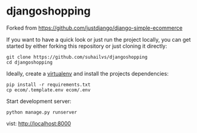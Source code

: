 # djangoshopping

Forked from https://github.com/justdjango/django-simple-ecommerce


If you want to have a quick look or just run the project locally, you can get started by either forking this repository or just cloning it directly:

	git clone https://github.com/suhailvs/djangoshopping
	cd djangoshopping

Ideally, create a [virtualenv](https://docs.python-guide.org/dev/virtualenvs/) and install the projects dependencies:

	pip install -r requirements.txt
	cp ecom/.template.env ecom/.env


Start development server:

	python manage.py runserver

vist: <http://localhost:8000>